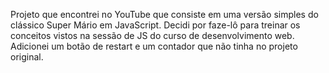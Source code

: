 Projeto que encontrei no YouTube que consiste em uma versão simples do clássico 
Super Mário em JavaScript. Decidi por faze-lô para treinar os conceitos vistos 
na sessão de JS do curso de desenvolvimento web. Adicionei um botão de restart 
e um contador que não tinha no projeto original.
